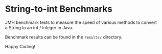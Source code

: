 # String-to-int Benchmarks

JMH benchmark tests to measure the speed of various methods to convert a String to an int / Integer in Java.

Benchmark results can be found in the `results/` directory.

Happy Coding!

